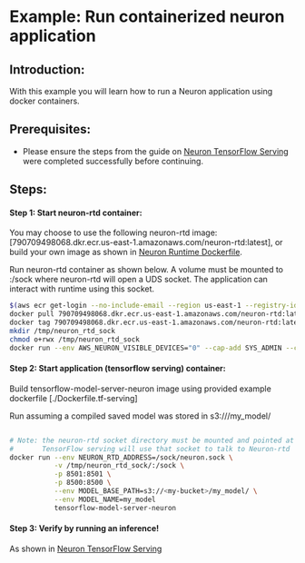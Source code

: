 # Example: Run containerized neuron application
## Introduction:

With this example you will learn how to run a Neuron application using docker containers.

## Prerequisites:

* Please ensure the steps from the guide on [Neuron TensorFlow Serving](./../tensorflow-neuron/tutorial-tensorflow-serving.md) were completed successfully before continuing.

## Steps:
#### Step 1: Start neuron-rtd container:

You may choose to use the following neuron-rtd image: [790709498068.dkr.ecr.us-east-1.amazonaws.com/neuron-rtd:latest], or build your own image as shown in [Neuron Runtime Dockerfile](./Dockerfile.neuron-rtd).

Run neuron-rtd container as shown below. A volume must be mounted to :/sock where neuron-rtd will 
open a UDS socket. The application can interact with runtime using this socket.

```bash
$(aws ecr get-login --no-include-email --region us-east-1 --registry-ids 790709498068)
docker pull 790709498068.dkr.ecr.us-east-1.amazonaws.com/neuron-rtd:latest
docker tag 790709498068.dkr.ecr.us-east-1.amazonaws.com/neuron-rtd:latest neuron-rtd
mkdir /tmp/neuron_rtd_sock
chmod o+rwx /tmp/neuron_rtd_sock
docker run --env AWS_NEURON_VISIBLE_DEVICES="0" --cap-add SYS_ADMIN --cap-add IPC_LOCK -v /tmp/neuron_rtd_sock/:/sock -it neuron-rtd
```


#### Step 2: Start application (tensorflow serving) container:

Build tensorflow-model-server-neuron image using provided example dockerfile [./Dockerfile.tf-serving]

Run assuming a compiled saved model was stored in s3://<my-bucket>/my_model/

```bash

# Note: the neuron-rtd socket directory must be mounted and pointed at using environment variable.
#       TensorFlow serving will use that socket to talk to Neuron-rtd
docker run --env NEURON_RTD_ADDRESS=/sock/neuron.sock \
           -v /tmp/neuron_rtd_sock/:/sock \
           -p 8501:8501 \
           -p 8500:8500 \
           --env MODEL_BASE_PATH=s3://<my-bucket>/my_model/ \
           --env MODEL_NAME=my_model
           tensorflow-model-server-neuron

```

#### Step 3: Verify by running an inference!
As shown in [Neuron TensorFlow Serving](./../tensorflow-neuron/tutorial-tensorflow-serving.md)


